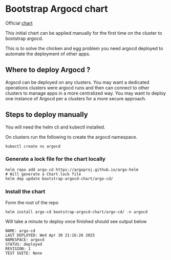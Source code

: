 # Bootstrap Argocd chart

Official [chart](https://github.com/argoproj/argo-helm)

This initial chart can be applied manually for the first time on the cluster to bootstrap argocd.

This is to solve the chicken and egg problem you need argocd deployed to automate the deployment of other apps.

## Where to deploy Argocd ?
Argocd can be deployed on any clusters.
You may want a dedicated operations clusters were argocd runs and then can connect to other clusters to manage apps in a more centralized  way.
You may want to deploy one instance of Argocd per a clusters for a more secure approach.

## Steps to deploy manually

You will need the helm cli and kubectl installed.

On clusters run the following to create the argocd namespace.

```
kubectl create ns argocd
```

### Generate a lock file for the chart locally

```
helm repo add argo-cd https://argoproj.github.io/argo-helm
# Will generate a Chart.lock file
helm dep update bootstrap-argocd-chart/argo-cd/
```

### Install the chart

Form the root of the repo

```
helm install argo-cd bootstrap-argocd-chart/argo-cd/ -n argocd
```

Will take a minute to deploy once finished should see output below

```
NAME: argo-cd
LAST DEPLOYED: Wed Apr 30 21:16:26 2025
NAMESPACE: argocd
STATUS: deployed
REVISION: 1
TEST SUITE: None
```